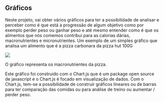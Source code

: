 ## Gráficos

Neste projeto, vai obter vários gráficos para ter a possibilidade de analisar e perceber como é que está a progressão de algum objetivo como por exemplo perder peso ou ganhar peso e até mesmo entender como é que os alimentos que nós comemos contribui para as calorias dárias, macronutrientes e micronutrientes.
Um exemplo de um simples gráfico que analisa um alimento que é a pizza carbonara da pizza hut 100G

<img src="https://raw.githubusercontent.com/8fn/browsemuscle/docs/grafico_macronutrientes.png">

O gráfico representa os macronutrientes da pizza.

Este gráfico foi construido com o Chart.js que é um package open source de javascript e o Chart.js é focado em visualização de dados.
Com o Chart.js, tem-se a possibilidade de construir gráficos lineares ou de barras para ter comparação das comidas ou para análise de treino ou aumentar / perder peso.

